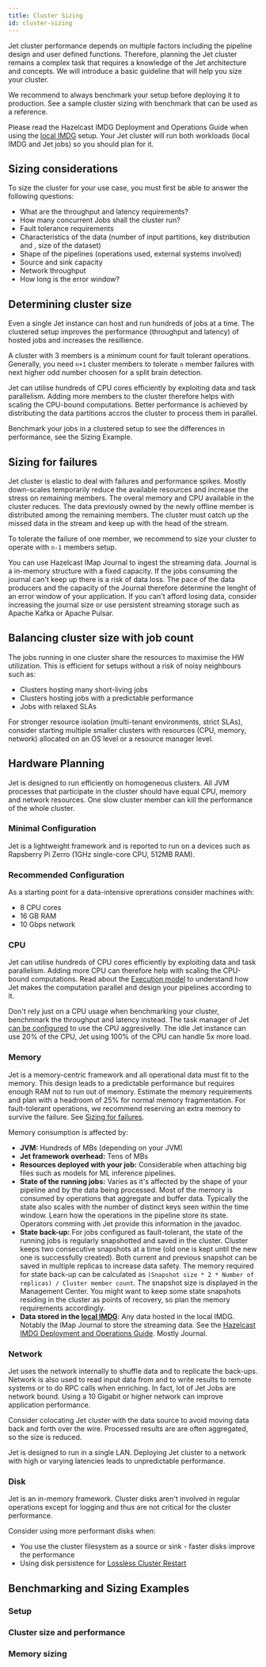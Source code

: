 ```yaml
---
title: Cluster Sizing
id: cluster-sizing
---
```


Jet cluster performance depends on multiple factors including the pipeline design and user defined functions. Therefore, planning the Jet cluster remains a complex task that requires a knowledge of the Jet architecture and concepts. We will introduce a basic guideline that will help you size your cluster. 

We recommend to always benchmark your setup before deploying it to production. See a sample cluster sizing with benchmark that can be used as a reference.

Please read the Hazelcast IMDG Deployment and Operations Guide when using the [local IMDG](concepts/in-memory-storage.md#relationship-with-hazelcast-imdg) setup. Your Jet cluster will run both workloads (local IMDG and Jet jobs) so you should plan for it.

## Sizing considerations

To size the cluster for your use case, you must first be able to answer the following questions:

* What are the throughput and latency requirements?
* How many concurrent Jobs shall the cluster run?
* Fault tolerance requirements
* Characteristics of the data (number of input partitions, key distribution and , size of the dataset)
* Shape of the pipelines (operations used, external systems involved)
* Source and sink capacity
* Network throughput 
* How long is the error window?

## Determining cluster size

Even a single Jet instance can host and run hundreds of jobs at a time. The clustered setup improves the performance (throughput and latency) of hosted jobs and increases the resillience.

A cluster with 3 members is a minimum count for fault tolerant operations. Generally, you need ```n+1``` cluster members to tolerate `n` member failures with next higher odd number choosen for a split brain detection.

Jet can utilise hundreds of CPU cores efficiently by exploiting data and task parallelism. Adding more members to the cluster therefore helps with scaling the CPU-bound computations. Better performance is achieved by distributing the data partitions accros the cluster to process them in parallel. 

Benchmark your jobs in a clustered setup to see the differences in performance, see the Sizing Example.

## Sizing for failures

Jet cluster is elastic to deal with failures and performance spikes. Mostly down-scales temporarily reduce the available resources and increase the stress on remaining members. The overal memory and CPU available in the cluster reduces. The data previously owned by the newly offline member is distributed among the remaining members. The cluster must catch up the missed data in the stream and keep up with the head of the stream.

To tolerate the failure of one member, we recommend to size your cluster to operate with ```n-1``` members setup.

You can use Hazelcast IMap Journal to ingest the streaming data. Journal is a in-memory structure with a fixed capacity. If the jobs consuming the journal can't keep up there is a risk of data loss.  The pace of the data producers and the capacity of the Journal therefore determine the lenght of an error window of your application. If you can't afford losing data, consider increasing the journal size or use persistent streaming storage such as Apache Kafka or Apache Pulsar.

## Balancing cluster size with job count

The jobs running in one cluster share the resources to maximise the HW utilization. This is efficient for setups without a risk of noisy neighbours such as:
* Clusters hosting many short-living jobs
* Clusters hosting jobs with a predictable performance 
* Jobs with relaxed SLAs

For stronger resource isolation (multi-tenant environments, strict SLAs), consider starting multiple smaller clusters with resources (CPU, memory, network) allocated on an OS level or a resource manager level.

## Hardware Planning

Jet is designed to run efficiently on homogeneous clusters. All JVM processes that participate in the cluster should have equal CPU, memory and network resources. One slow cluster member can kill the performance of the whole cluster.

### Minimal Configuration

Jet is a lightweight framework and is reported to run on a devices such as Rapsberry Pi Zerro (1GHz single-core CPU, 512MB RAM).

### Recommended Configuration

As a starting point for a data-intensive oprerations consider machines with: 

* 8 CPU cores
* 16 GB RAM
* 10 Gbps network

### CPU

Jet can utilise hundreds of CPU cores efficiently by exploiting data and task parallelism. Adding more CPU can therefore help with scaling the CPU-bound computations. Read about the [Execution model](architecture/execution-engine.md) to understand how Jet makes the computation parallel and design your pipelines according to it. 

Don't rely just on a CPU usage when benchmarking your cluster, benchmnark the throughput and latency instead. The task manager of Jet [can be configured](https://hazelcast.com/blog/idle-green-threads-in-jet/) to use the CPU aggresivelly. The idle Jet instance can use 20% of the CPU, Jet using 100% of the CPU can handle 5x more load.

### Memory

Jet is a memory-centric framework and all operational data must fit to the memory. This design leads to a predictable performance but requires enough RAM not to run out of memory. Estimate the memory requirements and plan with a headroom of 25% for normal memory fragmentation. For fault-tolerant operations, we recommend reserving an extra memory to survive the failure. See [Sizing for failures](#sizing-for-failures).

Memory consumption is affected by:

* **JVM:** Hundreds of MBs (depending on your JVM)
* **Jet framework overhead:** Tens of MBs
* **Resources deployed with your job:** Considerable when attaching big files such as models for ML inference pipelines.
* **State of the running jobs:** Varies as it's affected by the shape of your pipeline and by the data being processed. Most of the memory is consumed by operations that aggregate and buffer data. Typically the state also scales with the number of distinct keys seen within the time window. Learn how the operations in the pipeline store its state. Operators comming with Jet provide this information in the javadoc.
* **State back-up:** For jobs configured as fault-tolerant, the state of the running jobs is regularly snapshotted and saved in the cluster. Cluster keeps two consecutive snapshots at a time (old one is kept until the new one is successfully created). Both current and previous snapshot can be saved in multiple replicas to increase data safety. The memory required for state back-up can be calculated as ```(Snapshot size * 2 * Number of replicas) / Cluster member count```. The snapshot size is displayed in the Management Center. You might want to keep some state snapshots residing in the cluster as points of recovery, so plan the memory requirements accordingly.
* **Data stored in the [local IMDG](concepts/in-memory-storage.md#relationship-with-hazelcast-imdg)**: Any data hosted in the local IMDG. Notably the IMap Journal to store the streaming data. See the [Hazelcast IMDG Deployment and Operations Guide](https://hazelcast.com/resources/hazelcast-deployment-operations-guide/). Mostly Journal.


### Network

Jet uses the network internally to shuffle data and to replicate the back-ups. Network is also used to read input data from and to write results to remote systems or to do RPC calls when enriching. In fact, lot of Jet Jobs are network bound. Using a 10 Gigabit or higher network can improve application performance.

Consider colocating Jet cluster with the data source to avoid moving data back and forth over the wire. Processed results are are often aggregated, so the size is reduced.

Jet is designed to run in a single LAN. Deploying Jet cluster to a network with high or varying latencies leads to unpredictable performance.

### Disk

Jet is an in-memory framework. Cluster disks aren't involved in regular operations except for logging and thus are not critical for the cluster performance. 

Consider using more performant disks when:

* You use the cluster filesystem as a source or sink - faster disks improve the performance
* Using disk persistence for [Lossless Cluster Restart](https://docs.hazelcast.org/docs/jet/latest/manual/#configure-lossless-cluster-restart-enterprise-only)


## Benchmarking and Sizing Examples

### Setup

### Cluster size and performance

### Memory sizing


